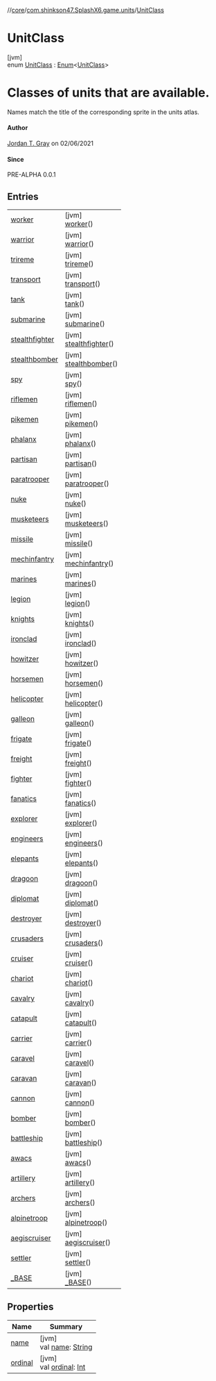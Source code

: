 //[core](../../../index.md)/[com.shinkson47.SplashX6.game.units](../index.md)/[UnitClass](index.md)

# UnitClass

[jvm]\
enum [UnitClass](index.md) : [Enum](https://kotlinlang.org/api/latest/jvm/stdlib/kotlin/-enum/index.html)&lt;[UnitClass](index.md)&gt; 

# Classes of units that are available.

Names match the title of the corresponding sprite in the units atlas.

#### Author

[Jordan T. Gray](https://www.shinkson47.in) on 02/06/2021

#### Since

PRE-ALPHA 0.0.1

## Entries

| | |
|---|---|
| [worker](worker/index.md) | [jvm]<br>[worker](worker/index.md)() |
| [warrior](warrior/index.md) | [jvm]<br>[warrior](warrior/index.md)() |
| [trireme](trireme/index.md) | [jvm]<br>[trireme](trireme/index.md)() |
| [transport](transport/index.md) | [jvm]<br>[transport](transport/index.md)() |
| [tank](tank/index.md) | [jvm]<br>[tank](tank/index.md)() |
| [submarine](submarine/index.md) | [jvm]<br>[submarine](submarine/index.md)() |
| [stealthfighter](stealthfighter/index.md) | [jvm]<br>[stealthfighter](stealthfighter/index.md)() |
| [stealthbomber](stealthbomber/index.md) | [jvm]<br>[stealthbomber](stealthbomber/index.md)() |
| [spy](spy/index.md) | [jvm]<br>[spy](spy/index.md)() |
| [riflemen](riflemen/index.md) | [jvm]<br>[riflemen](riflemen/index.md)() |
| [pikemen](pikemen/index.md) | [jvm]<br>[pikemen](pikemen/index.md)() |
| [phalanx](phalanx/index.md) | [jvm]<br>[phalanx](phalanx/index.md)() |
| [partisan](partisan/index.md) | [jvm]<br>[partisan](partisan/index.md)() |
| [paratrooper](paratrooper/index.md) | [jvm]<br>[paratrooper](paratrooper/index.md)() |
| [nuke](nuke/index.md) | [jvm]<br>[nuke](nuke/index.md)() |
| [musketeers](musketeers/index.md) | [jvm]<br>[musketeers](musketeers/index.md)() |
| [missile](missile/index.md) | [jvm]<br>[missile](missile/index.md)() |
| [mechinfantry](mechinfantry/index.md) | [jvm]<br>[mechinfantry](mechinfantry/index.md)() |
| [marines](marines/index.md) | [jvm]<br>[marines](marines/index.md)() |
| [legion](legion/index.md) | [jvm]<br>[legion](legion/index.md)() |
| [knights](knights/index.md) | [jvm]<br>[knights](knights/index.md)() |
| [ironclad](ironclad/index.md) | [jvm]<br>[ironclad](ironclad/index.md)() |
| [howitzer](howitzer/index.md) | [jvm]<br>[howitzer](howitzer/index.md)() |
| [horsemen](horsemen/index.md) | [jvm]<br>[horsemen](horsemen/index.md)() |
| [helicopter](helicopter/index.md) | [jvm]<br>[helicopter](helicopter/index.md)() |
| [galleon](galleon/index.md) | [jvm]<br>[galleon](galleon/index.md)() |
| [frigate](frigate/index.md) | [jvm]<br>[frigate](frigate/index.md)() |
| [freight](freight/index.md) | [jvm]<br>[freight](freight/index.md)() |
| [fighter](fighter/index.md) | [jvm]<br>[fighter](fighter/index.md)() |
| [fanatics](fanatics/index.md) | [jvm]<br>[fanatics](fanatics/index.md)() |
| [explorer](explorer/index.md) | [jvm]<br>[explorer](explorer/index.md)() |
| [engineers](engineers/index.md) | [jvm]<br>[engineers](engineers/index.md)() |
| [elepants](elepants/index.md) | [jvm]<br>[elepants](elepants/index.md)() |
| [dragoon](dragoon/index.md) | [jvm]<br>[dragoon](dragoon/index.md)() |
| [diplomat](diplomat/index.md) | [jvm]<br>[diplomat](diplomat/index.md)() |
| [destroyer](destroyer/index.md) | [jvm]<br>[destroyer](destroyer/index.md)() |
| [crusaders](crusaders/index.md) | [jvm]<br>[crusaders](crusaders/index.md)() |
| [cruiser](cruiser/index.md) | [jvm]<br>[cruiser](cruiser/index.md)() |
| [chariot](chariot/index.md) | [jvm]<br>[chariot](chariot/index.md)() |
| [cavalry](cavalry/index.md) | [jvm]<br>[cavalry](cavalry/index.md)() |
| [catapult](catapult/index.md) | [jvm]<br>[catapult](catapult/index.md)() |
| [carrier](carrier/index.md) | [jvm]<br>[carrier](carrier/index.md)() |
| [caravel](caravel/index.md) | [jvm]<br>[caravel](caravel/index.md)() |
| [caravan](caravan/index.md) | [jvm]<br>[caravan](caravan/index.md)() |
| [cannon](cannon/index.md) | [jvm]<br>[cannon](cannon/index.md)() |
| [bomber](bomber/index.md) | [jvm]<br>[bomber](bomber/index.md)() |
| [battleship](battleship/index.md) | [jvm]<br>[battleship](battleship/index.md)() |
| [awacs](awacs/index.md) | [jvm]<br>[awacs](awacs/index.md)() |
| [artillery](artillery/index.md) | [jvm]<br>[artillery](artillery/index.md)() |
| [archers](archers/index.md) | [jvm]<br>[archers](archers/index.md)() |
| [alpinetroop](alpinetroop/index.md) | [jvm]<br>[alpinetroop](alpinetroop/index.md)() |
| [aegiscruiser](aegiscruiser/index.md) | [jvm]<br>[aegiscruiser](aegiscruiser/index.md)() |
| [settler](settler/index.md) | [jvm]<br>[settler](settler/index.md)() |
| [_BASE](_-b-a-s-e/index.md) | [jvm]<br>[_BASE](_-b-a-s-e/index.md)() |

## Properties

| Name | Summary |
|---|---|
| [name](../../com.shinkson47.SplashX6.utility.configuration/-language-config/-languages/en/index.md#-372974862%2FProperties%2F971615585) | [jvm]<br>val [name](../../com.shinkson47.SplashX6.utility.configuration/-language-config/-languages/en/index.md#-372974862%2FProperties%2F971615585): [String](https://kotlinlang.org/api/latest/jvm/stdlib/kotlin/-string/index.html) |
| [ordinal](../../com.shinkson47.SplashX6.utility.configuration/-language-config/-languages/en/index.md#-739389684%2FProperties%2F971615585) | [jvm]<br>val [ordinal](../../com.shinkson47.SplashX6.utility.configuration/-language-config/-languages/en/index.md#-739389684%2FProperties%2F971615585): [Int](https://kotlinlang.org/api/latest/jvm/stdlib/kotlin/-int/index.html) |
